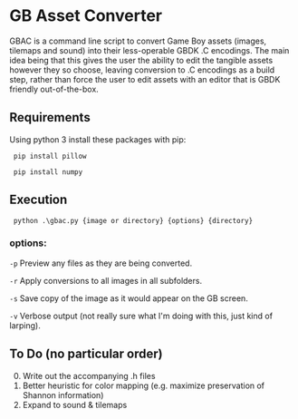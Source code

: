 # GB Asset Converter

GBAC is a command line script to convert Game Boy assets (images, tilemaps and sound) into their less-operable GBDK .C encodings. The main idea being that this gives the user the ability to edit the tangible assets however they so choose, leaving conversion to .C encodings as a build step, rather than force the user to edit assets with an editor that is GBDK friendly out-of-the-box.

## Requirements

Using python 3 install these packages with pip:

<code> pip install pillow </code>

<code> pip install numpy </code>

## Execution

<code> python .\gbac.py {image or directory} {options} {directory} </code>

### options:

  <code>-p</code> Preview any files as they are being converted.
  
  <code>-r</code> Apply conversions to all images in all subfolders.
  
  <code>-s</code> Save copy of the image as it would appear on the GB screen.
  
  <code>-v</code> Verbose output (not really sure what I'm doing with this, just kind of larping).

## To Do (no particular order)

  0. Write out the accompanying .h files
  1. Better heuristic for color mapping (e.g. maximize preservation of Shannon information)
  2. Expand to sound & tilemaps
  
